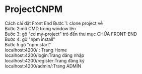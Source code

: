 # ProjectCNPM
Cách cài đặt Front End Bước 1: clone project về <br/>
Bước 2:mở CMD trong window lên <br/>
Bước 3: gõ "cd my-project" trỏ đến thư mục CHỨA FRONT-END <br/>
Bước 4: gõ "npm install" <br/>
Bước 5 gõ "npm start" <br/>
localhost:4200/ : Trang Home <br/>
localhost:4200/login:Trang đăng nhập <br/>
localhost:4200/register:Trang đăng ký <br/>
localhost:4200/admin/:Trang ADMIN <br/>
